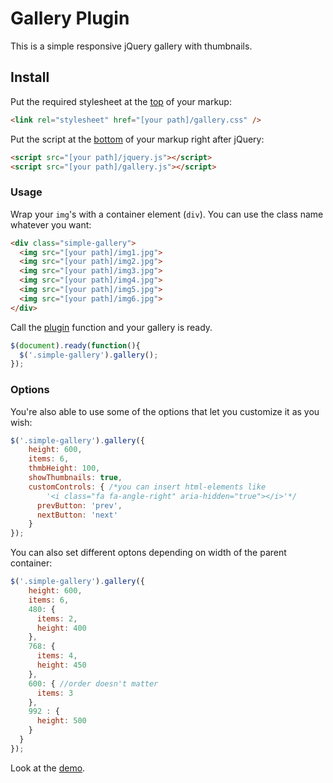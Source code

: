 # Gallery Plugin

This is a simple responsive jQuery gallery with thumbnails.

## Install

Put the required stylesheet at the [top](https://developer.yahoo.com/performance/rules.html#css_top) of your markup:

```html
<link rel="stylesheet" href="[your path]/gallery.css" />
```

Put the script at the [bottom](https://developer.yahoo.com/performance/rules.html#js_bottom) of your markup right after jQuery:

```html
<script src="[your path]/jquery.js"></script>
<script src="[your path]/gallery.js"></script>
```

### Usage

Wrap your `img`'s with a container element (`div`). You can use the class name whatever you want:

```html
<div class="simple-gallery">
  <img src="[your path]/img1.jpg">
  <img src="[your path]/img2.jpg">
  <img src="[your path]/img3.jpg">
  <img src="[your path]/img4.jpg">
  <img src="[your path]/img5.jpg">
  <img src="[your path]/img6.jpg">
</div>
```


Call the [plugin](https://learn.jquery.com/plugins/) function and your gallery is ready.

```javascript
$(document).ready(function(){
  $('.simple-gallery').gallery();
});
```
### Options

You're also able to use some of the options that let you customize it as you wish:

```javascript
$('.simple-gallery').gallery({
    height: 600,
    items: 6,
    thmbHeight: 100,
    showThumbnails: true,
    customControls: { /*you can insert html-elements like 
    	'<i class="fa fa-angle-right" aria-hidden="true"></i>'*/
      prevButton: 'prev',
      nextButton: 'next'
    }
});
```
You can also set different optons depending on width of the parent container:
```javascript
$('.simple-gallery').gallery({
    height: 600,
    items: 6,
    480: {
      items: 2,
      height: 400
    },
    768: {
      items: 4,
      height: 450
    },
    600: { //order doesn't matter
      items: 3
    },
    992 : {
      height: 500
    }
  }
});
```
Look at the [demo](https://totonaq.github.io/Gallery-Plugin/).
